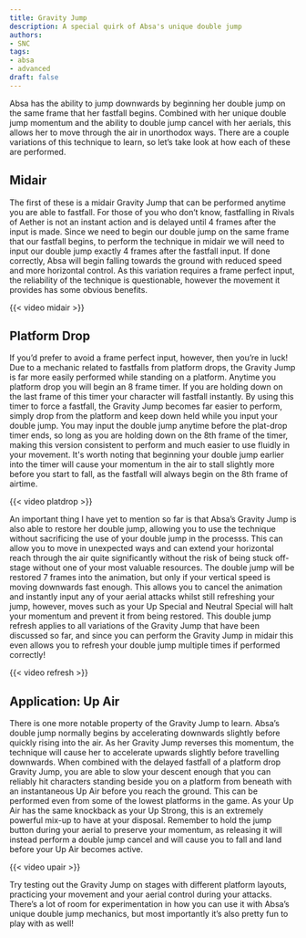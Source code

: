 ```yaml
---
title: Gravity Jump
description: A special quirk of Absa's unique double jump
authors:
- SNC
tags:
- absa
- advanced
draft: false
---
```


Absa has the ability to jump downwards by beginning her double jump on the same frame that her fastfall begins. Combined with her unique double jump momentum and the ability to double jump cancel with her aerials, this allows her to move through the air in unorthodox ways. There are a couple variations of this technique to learn, so let’s take look at how each of these are performed.

## Midair

The first of these is a midair Gravity Jump that can be performed anytime you are able to fastfall. For those of you who don’t know, fastfalling in Rivals of Aether is not an instant action and is delayed until 4 frames after the input is made. Since we need to begin our double jump on the same frame that our fastfall begins, to perform the technique in midair we will need to input our double jump exactly 4 frames after the fastfall input. If done correctly, Absa will begin falling towards the ground with reduced speed and more horizontal control. As this variation requires a frame perfect input, the reliability of the technique is questionable, however the movement it provides has some obvious benefits.

{{< video midair >}}

## Platform Drop

If you’d prefer to avoid a frame perfect input, however, then you’re in luck! Due to a mechanic related to fastfalls from platform drops, the Gravity Jump is far more easily performed while standing on a platform. Anytime you platform drop you will begin an 8 frame timer. If you are holding down on the last frame of this timer your character will fastfall instantly. By using this timer to force a fastfall, the Gravity Jump becomes far easier to perform, simply drop from the platform and keep down held while you input your double jump. You may input the double jump anytime before the plat-drop timer ends, so long as you are holding down on the 8th frame of the timer, making this version consistent to perform and much easier to use fluidly in your movement. It's worth noting that beginning your double jump earlier into the timer will cause your momentum in the air to stall slightly more before you start to fall, as the fastfall will always begin on the 8th frame of airtime.

{{< video platdrop >}}

An important thing I have yet to mention so far is that Absa’s Gravity Jump is also able to restore her double jump, allowing you to use the technique without sacrificing the use of your double jump in the processs. This can allow you to move in unexpected ways and can extend your horizontal reach through the air quite significantly without the risk of being stuck off-stage without one of your most valuable resources. The double jump will be restored 7 frames into the animation, but only if your vertical speed is moving downwards fast enough. This allows you to cancel the animation and instantly input any of your aerial attacks whilst still refreshing your jump, however, moves such as your Up Special and Neutral Special will halt your momentum and prevent it from being restored. This double jump refresh applies to all variations of the Gravity Jump that have been discussed so far, and since you can perform the Gravity Jump in midair this even allows you to refresh your double jump multiple times if performed correctly!

{{< video refresh >}}

## Application: Up Air

There is one more notable property of the Gravity Jump to learn. Absa’s double jump normally begins by accelerating downwards slightly before quickly rising into the air. As her Gravity Jump reverses this momentum, the technique will cause her to accelerate upwards slightly before travelling downwards. When combined with the delayed fastfall of a platform drop Gravity Jump, you are able to slow your descent enough that you can reliably hit characters standing beside you on a platform from beneath with an instantaneous Up Air before you reach the ground. This can be performed even from some of the lowest platforms in the game. As your Up Air has the same knockback as your Up Strong, this is an extremely powerful mix-up to have at your disposal. Remember to hold the jump button during your aerial to preserve your momentum, as releasing it will instead perform a double jump cancel and will cause you to fall and land before your Up Air becomes active.

{{< video upair >}}

Try testing out the Gravity Jump on stages with different platform layouts, practicing your movement and your aerial control during your attacks. There’s a lot of room for experimentation in how you can use it with Absa’s unique double jump mechanics, but most importantly it’s also pretty fun to play with as well!

